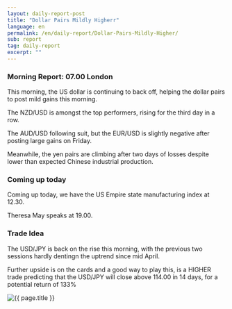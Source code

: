 ```yaml
---
layout: daily-report-post
title: "Dollar Pairs Mildly Higherr"
language: en
permalink: /en/daily-report/Dollar-Pairs-Mildly-Higher/
sub: report
tag: daily-report
excerpt: ""
---
```

### Morning Report: 07.00 London

This morning, the US dollar is continuing to back off, helping the dollar pairs to post mild gains this morning. 

The NZD/USD is amongst the top performers, rising for the third day in a row.

The AUD/USD following suit, but the EUR/USD is slightly negative after posting large gains on Friday. 

Meanwhile, the yen pairs are climbing after two days of losses despite lower than expected Chinese industrial production.


### Coming up today

Coming up today, we have the US Empire state manufacturing index at 12.30.

Theresa May speaks at 19.00.


### Trade Idea

The USD/JPY is back on the rise this morning, with the previous two sessions hardly dentingn the uptrend since mid April.

Further upside is on the cards and a good way to play this, is a HIGHER trade predicting that the USD/JPY will close above 114.00 in 14 days, for a potential return of 133%

<p><img src="{{ "/assets/images/daily-report/2017-05-15_07-50-44.jpg" | relative_url }}" alt="{{ page.title }}" title="{{ page.title }}"></p>